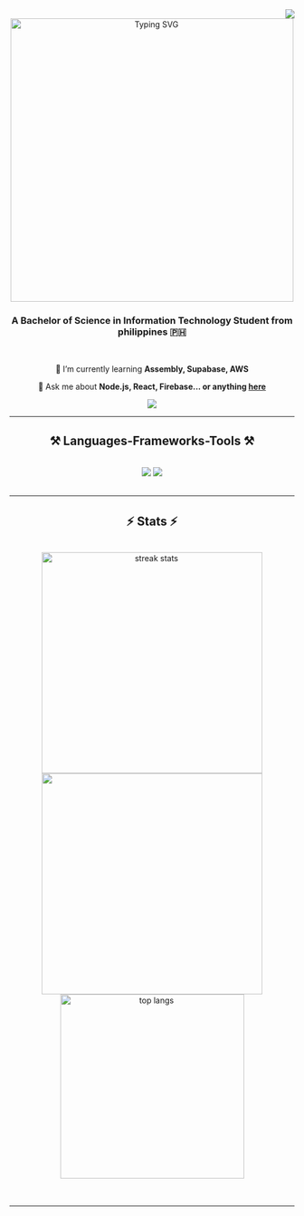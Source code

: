 <img align="right" src="https://visitor-badge.laobi.icu/badge?page_id=salesp07.salesp07" />

<div align="center">
	<a href="https://git.io/typing-svg">
		<img width="500px" src="https://readme-typing-svg.demolab.com?			 
   			font=Fira+Code&pause=500&color=07F774&center=true&vCenter=true&width=500&lines=Hi+there!+👋%2C+I'm+Codin+Waffle.;I'm+an+aspiring+web+developer;Nice+to+meet+you" alt="Typing SVG" />
	</a>
</div>

<h3 align="center">A Bachelor of Science in Information Technology Student from philippines 🇵🇭</h3>

<br/>

<div align="center">
 
 🌱 I’m currently learning **Assembly, Supabase, AWS**

💬 Ask me about **Node.js, React, Firebase... or anything [here](https://github.com/CodinWaffle/CodinWaffle/issues)**


 </div>
 
<div align="center"> 
  <a href="josemartin.imperial@gmail.com">
    <img src="https://img.shields.io/badge/Gmail-333333?style=for-the-badge&logo=gmail&logoColor=red" />
  </a>
</div>

 <hr/>
 
<h2 align="center">⚒️ Languages-Frameworks-Tools ⚒️</h2>
<br/>
<div align="center">
    <img src="https://skillicons.dev/icons?i=react,bootstrap,html,css,vscode,github,figma,git,r" />
    <img src="https://skillicons.dev/icons?i=nodejs,python,javascript,mongodb,cs,lua,java,nextjs,mysql," /><br>
</div>

<br/>
<hr/>
<h2 align="center">⚡ Stats ⚡</h2>
<br>
<div align=center> 
  <img width=390 src="https://github-readme-streak-stats.vercel.app/?user=CodinWaffle&count_private=true&theme=react&border_radius=10" alt="streak stats"/>
  <img width=390 src="https://github-readme-stats.vercel.app/api?username=CodinWaffle&show_icons=true&theme=radical" />
  <br/>
  <img width=325 align="center" src="https://github-readme-stats CodinWaffle.vercel.app/api/top-langs/?username=salesp07&hide=HTML&langs_count=8&layout=compact&theme=react&border_radius=10&size_weight=0.5&count_weight=0.5&exclude_repo=github-readme-stats" alt="top langs"/>
</div>
<br/><br/>
<hr/>
<br/>

